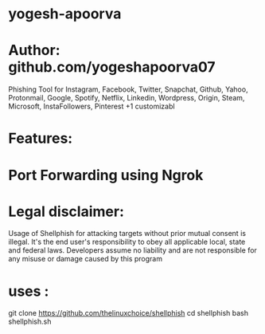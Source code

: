 # yogesh-apoorva
# Author: github.com/yogeshapoorva07
Phishing Tool for Instagram, Facebook, Twitter, Snapchat, Github, Yahoo, Protonmail, Google, Spotify, Netflix, Linkedin, Wordpress, Origin, Steam, Microsoft, InstaFollowers, Pinterest +1 customizabl
# Features:
# Port Forwarding using Ngrok
# Legal disclaimer:
Usage of Shellphish for attacking targets without prior mutual consent is illegal. It's the end user's responsibility to obey all applicable local, state and federal laws. Developers assume no liability and are not responsible for any misuse or damage caused by this program
# uses :
git clone https://github.com/thelinuxchoice/shellphish
cd shellphish
bash shellphish.sh
